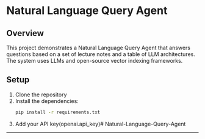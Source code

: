 # Natural Language Query Agent

## Overview
This project demonstrates a Natural Language Query Agent that answers questions based on a set of lecture notes and a table of LLM architectures. The system uses LLMs and open-source vector indexing frameworks.

## Setup

1. Clone the repository
2. Install the dependencies:
   ```sh
   pip install -r requirements.txt

3. Add your API key(openai.api_key)#   N a t u r a l - L a n g u a g e - Q u e r y - A g e n t 
---
